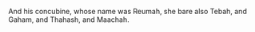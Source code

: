 And his concubine, whose name was Reumah, she bare also Tebah, and Gaham, and Thahash, and Maachah.
